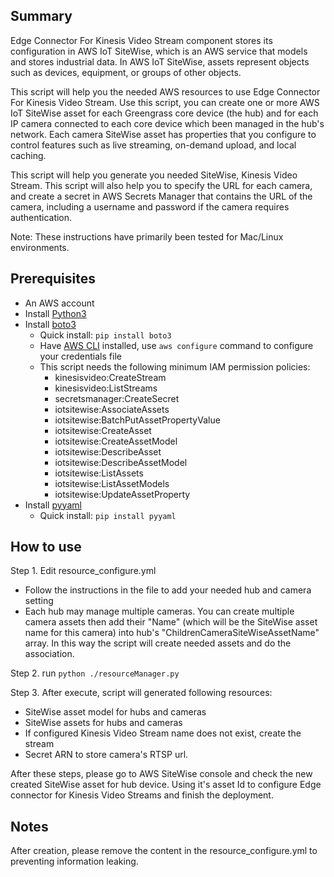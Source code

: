 ## Summary
Edge Connector For Kinesis Video Stream component stores its configuration in AWS IoT SiteWise, which is an AWS service that models and stores industrial data. In AWS IoT SiteWise, assets represent objects such as devices, equipment, or groups of other objects. 

This script will help you the needed AWS resources to use Edge Connector For Kinesis Video Stream. Use this script, you can create one or more AWS IoT SiteWise asset for each Greengrass core device (the hub) and for each IP camera connected to each core device which been managed in the hub's network. Each camera SiteWise asset has properties that you configure to control features such as live streaming, on-demand upload, and local caching. 

This script will help you generate you needed SiteWise, Kinesis Video Stream. This script will also help you to specify the URL for each camera, and create a secret in AWS Secrets Manager that contains the URL of the camera, including a username and password if the camera requires authentication. 

Note: These instructions have primarily been tested for Mac/Linux environments.

## Prerequisites
- An AWS account
- Install [Python3](https://www.python.org/downloads/)
- Install [boto3](https://boto3.amazonaws.com/v1/documentation/api/latest/guide/quickstart.html)
  - Quick install: ```pip install boto3```
  - Have [AWS CLI](https://aws.amazon.com/cli/) installed, use ```aws configure``` command to configure your credentials file
  - This script needs the following minimum IAM permission policies:
     - kinesisvideo:CreateStream
     - kinesisvideo:ListStreams
     - secretsmanager:CreateSecret
     - iotsitewise:AssociateAssets     
     - iotsitewise:BatchPutAssetPropertyValue
     - iotsitewise:CreateAsset
     - iotsitewise:CreateAssetModel
     - iotsitewise:DescribeAsset
     - iotsitewise:DescribeAssetModel          
     - iotsitewise:ListAssets
     - iotsitewise:ListAssetModels     
     - iotsitewise:UpdateAssetProperty           
- Install [pyyaml](https://github.com/yaml/pyyaml)
  - Quick install: ```pip install pyyaml```   

## How to use
Step 1. Edit resource_configure.yml
  - Follow the instructions in the file to add your needed hub and camera setting
  - Each hub may manage multiple cameras. You can create multiple camera assets then add their "Name" (which will be the SiteWise asset name for this camera) into hub's "ChildrenCameraSiteWiseAssetName" array. In this way the script will create needed assets and do the association.  
   
Step 2. run ```python ./resourceManager.py```

Step 3. After execute, script will generated following resources:
  - SiteWise asset model for hubs and cameras
  - SiteWise assets for hubs and cameras
  - If configured Kinesis Video Stream name does not exist, create the stream
  - Secret ARN to store camera's RTSP url.
  
After these steps, please go to AWS SiteWise console and check the new created SiteWise asset for hub device. Using it's asset Id to configure Edge connector for Kinesis Video Streams and finish the deployment.

## Notes
After creation, please remove the content in the resource_configure.yml to preventing information leaking.